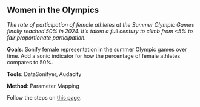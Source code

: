 ## Women in the Olympics

_The rate of participation of female athletes at the Summer Olympic Games finally reached 50% in 2024. It's taken a full century to climb from <5% to fair proportionate participation._

**Goals**: Sonify female representation in the summer Olympic games over time. Add a sonic indicator for how the percentage of female athletes compares to 50%.  

**Tools**: DataSonifyer, Audacity

**Method**: Parameter Mapping  


Follow the steps on [this page](https://www.sonificationkit.com/data-sonification/exercises/exercise-1-women-in-the-olympics).
